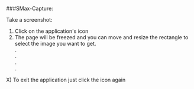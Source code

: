 ###SMax-Capture:

Take a screenshot:<br />
1) Click on the application's icon <br />
2) The page will be freezed and you can move and resize the rectangle to select the image you want to get. <br />
.<br />
.<br />
.<br />
.<br />

X) To exit the application just click the icon again 
